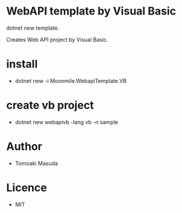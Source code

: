 # WebAPI template by Visual Basic

dotnet new template.

Creates Web API project by Visual Basic.

# install

- dotnet new -i Moonmile.WebapiTemplate.VB

# create vb project

- dotnet new webapivb -lang vb -n sample 

# Author
- Tomoaki Masuda

# Licence
- MIT
